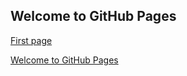 ## Welcome to GitHub Pages

[First page](https://chenbooo.github.io/test)

[Welcome to GitHub Pages](https://chenbooo.github.io/welcome)
